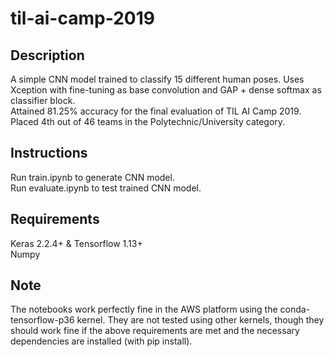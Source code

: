# til-ai-camp-2019

## Description
A simple CNN model trained to classify 15 different human poses. Uses Xception with fine-tuning as base convolution and GAP + dense softmax as classifier block.
<br> Attained 81.25% accuracy for the final evaluation of TIL AI Camp 2019.
<br> Placed 4th out of 46 teams in the Polytechnic/University category.

## Instructions
Run train.ipynb to generate CNN model.
<br> Run evaluate.ipynb to test trained CNN model.

## Requirements
Keras 2.2.4+ & Tensorflow 1.13+
<br> Numpy

## Note
The notebooks work perfectly fine in the AWS platform using the conda-tensorflow-p36 kernel. They are not tested using other kernels, though they should work fine if the above requirements are met and the necessary dependencies are installed (with pip install).
